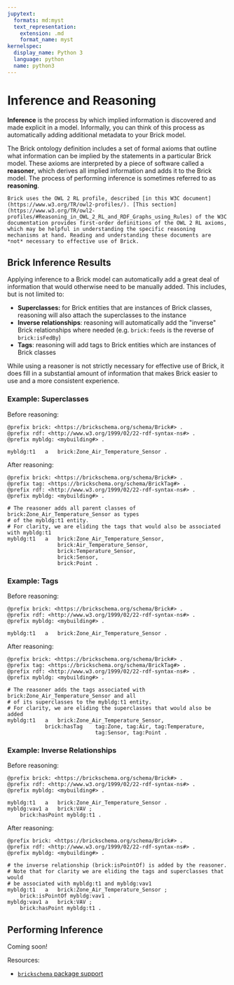 ```yaml
---
jupytext:
  formats: md:myst
  text_representation:
    extension: .md
    format_name: myst
kernelspec:
  display_name: Python 3
  language: python
  name: python3
---
```


Inference and Reasoning
=======================

**Inference** is the process by which implied information is discovered and made explicit in a model. Informally, you can think of this process as automatically adding additional metadata to your Brick model.

The Brick ontology definition includes a set of formal axioms that outline what information can be implied by the statements in a particular Brick model. These axioms are interpreted by a piece of software called a **reasoner**, which derives all implied information and adds it to the Brick model. The process of performing inference is sometimes referred to as **reasoning**.

```{note}
Brick uses the OWL 2 RL profile, described [in this W3C document](https://www.w3.org/TR/owl2-profiles/). [This section](https://www.w3.org/TR/owl2-profiles/#Reasoning_in_OWL_2_RL_and_RDF_Graphs_using_Rules) of the W3C documentation provides first-order definitions of the OWL 2 RL axioms, which may be helpful in understanding the specific reasoning mechanisms at hand. Reading and understanding these documents are *not* necessary to effective use of Brick.
```

## Brick Inference Results

Applying inference to a Brick model can automatically add a great deal of information that would otherwise need to be manually added. This includes, but is not limited to:

- **Superclasses:** for Brick entities that are instances of Brick classes, reasoning will also attach the superclasses to the instance
- **Inverse relationships**: reasoning will automatically add the "inverse" Brick relationships where needed (e.g. `brick:feeds` is the reverse of `brick:isFedBy`)
- **Tags**: reasoning will add tags to Brick entities which are instances of Brick classes

While using a reasoner is not strictly necessary for effective use of Brick, it does fill in a substantial amount of information that makes Brick easier to use and a more consistent experience.

### Example: Superclasses

Before reasoning:

```turtle
@prefix brick: <https://brickschema.org/schema/Brick#> .
@prefix rdf: <http://www.w3.org/1999/02/22-rdf-syntax-ns#> .
@prefix mybldg: <mybuilding#> .

mybldg:t1   a   brick:Zone_Air_Temperature_Sensor .
```

After reasoning:

```turtle
@prefix brick: <https://brickschema.org/schema/Brick#> .
@prefix tag: <https://brickschema.org/schema/BrickTag#> .
@prefix rdf: <http://www.w3.org/1999/02/22-rdf-syntax-ns#> .
@prefix mybldg: <mybuilding#> .

# The reasoner adds all parent classes of brick:Zone_Air_Temperature_Sensor as types
# of the mybldg:t1 entity.
# For clarity, we are eliding the tags that would also be associated with mybldg:t1
mybldg:t1   a   brick:Zone_Air_Temperature_Sensor,
                brick:Air_Temperature_Sensor,
                brick:Temperature_Sensor,
                brick:Sensor,
                brick:Point .
```

### Example: Tags

Before reasoning:

```turtle
@prefix brick: <https://brickschema.org/schema/Brick#> .
@prefix rdf: <http://www.w3.org/1999/02/22-rdf-syntax-ns#> .
@prefix mybldg: <mybuilding#> .

mybldg:t1   a   brick:Zone_Air_Temperature_Sensor .
```

After reasoning:

```turtle
@prefix brick: <https://brickschema.org/schema/Brick#> .
@prefix tag: <https://brickschema.org/schema/BrickTag#> .
@prefix rdf: <http://www.w3.org/1999/02/22-rdf-syntax-ns#> .
@prefix mybldg: <mybuilding#> .

# The reasoner adds the tags associated with brick:Zone_Air_Temperature_Sensor and all
# of its superclasses to the mybldg:t1 entity.
# For clarity, we are eliding the superclasses that would also be added
mybldg:t1   a   brick:Zone_Air_Temperature_Sensor,
            brick:hasTag    tag:Zone, tag:Air, tag:Temperature,
                            tag:Sensor, tag:Point .
```

### Example: Inverse Relationships

Before reasoning:

```turtle
@prefix brick: <https://brickschema.org/schema/Brick#> .
@prefix rdf: <http://www.w3.org/1999/02/22-rdf-syntax-ns#> .
@prefix mybldg: <mybuilding#> .

mybldg:t1   a   brick:Zone_Air_Temperature_Sensor .
mybldg:vav1 a   brick:VAV ;
    brick:hasPoint mybldg:t1 .
```

After reasoning:

```turtle
@prefix brick: <https://brickschema.org/schema/Brick#> .
@prefix rdf: <http://www.w3.org/1999/02/22-rdf-syntax-ns#> .
@prefix mybldg: <mybuilding#> .

# the inverse relationship (brick:isPointOf) is added by the reasoner.
# Note that for clarity we are eliding the tags and superclasses that would
# be associated with mybldg:t1 and mybldg:vav1
mybldg:t1   a   brick:Zone_Air_Temperature_Sensor ;
    brick:isPointOf mybldg:vav1 .
mybldg:vav1 a   brick:VAV ;
    brick:hasPoint mybldg:t1 .
```

## Performing Inference

Coming soon!

Resources:
- [`brickschema` package support](https://brickschema.readthedocs.io/en/latest/quickstart.html)
